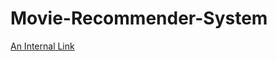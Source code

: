 # Movie-Recommender-System

[An Internal Link](https://github.com/Kunal-Kalra/Movie-Recommender-System/blob/main/Project%20Report.pdf) 
